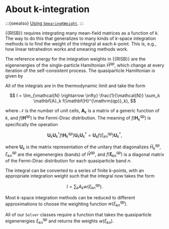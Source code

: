 # About k-integration

:::{seealso}
[Using `SmearingKWeight`](../how-to/kweight.md).
:::

{{RISB}} requires integrating many mean-field matrices as a function of $k$.
The way to do this that generalizes to
many kinds of $k$-space integration methods is to
find the weight of the integral at each $k$-point. This is, e.g., how
linear tetrahedron works and smearing methods work.

The reference energy for the integration weights in {{RISB}} are the
eigenenergies of the single-particle Hamiltonian $\hat{H}^{\mathrm{qp}}$,
which change at every iteration of the self-consistent process.
The quasiparticle Hamiltonian is given by

All of the integrals are in the thermodynamic limit and take the form

$$
I = \lim_{\mathcal{N} \rightarrow \infty}
\frac{1}{\mathcal{N}} \sum_k \mathbf{A}_k f(\mathbf{H}^{\mathrm{qp}}_k),
$$

where $\mathcal{N}$ is the number of unit cells, $\mathbf{A}_k$ is a matrix
of a generic function of $k$, and $f(\mathbf{H}^{\mathrm{qp}})$ is the
Fermi-Dirac distribution. The meaning of $f(\mathbf{H}^{\mathrm{qp}}_k)$ is
specifically the operation

$$
\mathbf{U}^{}_k \mathbf{U}^{\dagger}_k f(\mathbf{H}^{\mathrm{qp}}_k)
\mathbf{U}^{}_k \mathbf{U}^{\dagger}_k
= \mathbf{U}^{}_k f(\xi^{\mathrm{qp}}_{kn}) \mathbf{U}^{\dagger}_k,
$$

where $\mathbf{U}_k$ is the matrix representation of the unitary that
diagonalizes $\hat{H}^{\mathrm{qp}}_k$, $\xi^{\mathrm{qp}}_{kn}$ are
the eigenenergies (bands) of $\hat{H}^{\mathrm{qp}}$, and
$f(\mathbf{\xi}^{\mathrm{qp}}_{kn})$ is a diagonal matrix of the Fermi-Dirac
distribution for each quasiparticle band $n$.

The integral can be converted to a series of finite $k$-points, with an
appropriate integration weight such that the integral now takes the form

$$
I = \sum_k A_k w(\xi^{\mathrm{qp}}_{kn}).
$$

Most $k$-space integration methods can be reduced to different approximations
to choose the weighting function $w(\xi^{\mathrm{qp}}_{kn})$.

All of our `Solver` classes
require a function that takes the quasiparticle eigenenergies
$\xi_{kn}^{\mathrm{qp}}$ and returns the weights $w(\xi_{kn})$.
